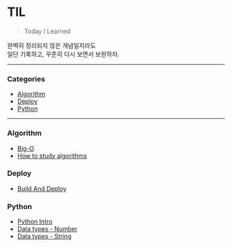 # TIL

> Today I Learned

완벽히 정리되지 않은 개념일지라도  
일단 기록하고, 꾸준히 다시 보면서 보완하자.

---

### Categories

* [Algorithm](#Algorithm)
* [Deploy](#Deploy)
* [Python](#Python)

---

### Algorithm

- [Big-O](Algorithm/Big-O.md)
- [How to study algorithms](Algorithm/How-to-study-algorithms.md)

### Deploy

- [Build And Deploy](Deploy/Build-and-Deploy.md)

### Python

- [Python Intro](Python/01-Python-Intro.md)
- [Data types - Number](Python/02-1-Data-types-Number.md)
- [Data types - String](Python/02-2-Data-types-String.md)
